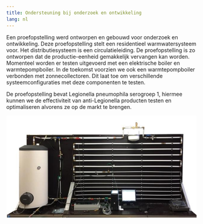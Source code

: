 ```yaml
---
title: Ondersteuning bij onderzoek en ontwikkeling
lang: nl
---
```

Een proefopstelling werd ontworpen en gebouwd voor onderzoek en ontwikkeling. Deze proefopstelling stelt een residentieel warmwatersysteem voor. Het distributiesysteem is een circulatieleiding. De proefopstelling is zo ontworpen dat de productie-eenheid gemakkelijk vervangen kan worden. Momenteel worden er testen uitgevoerd met een elektrische boiler en warmtepompboiler. In de toekomst voorzien we ook een warmtepompboiler verbonden met zonnecollectoren. Dit laat toe om verschillende systeemconfiguraties met deze componenten te testen.


De proefopstelling bevat Legionella pneumophila serogroep 1, hiermee kunnen we de effectiviteit van anti-Legionella producten testen en optimaliseren alvorens ze op de markt te brengen.

![](proefopstelling.jpg "Vooraanzicht Legionella proefopstelling")